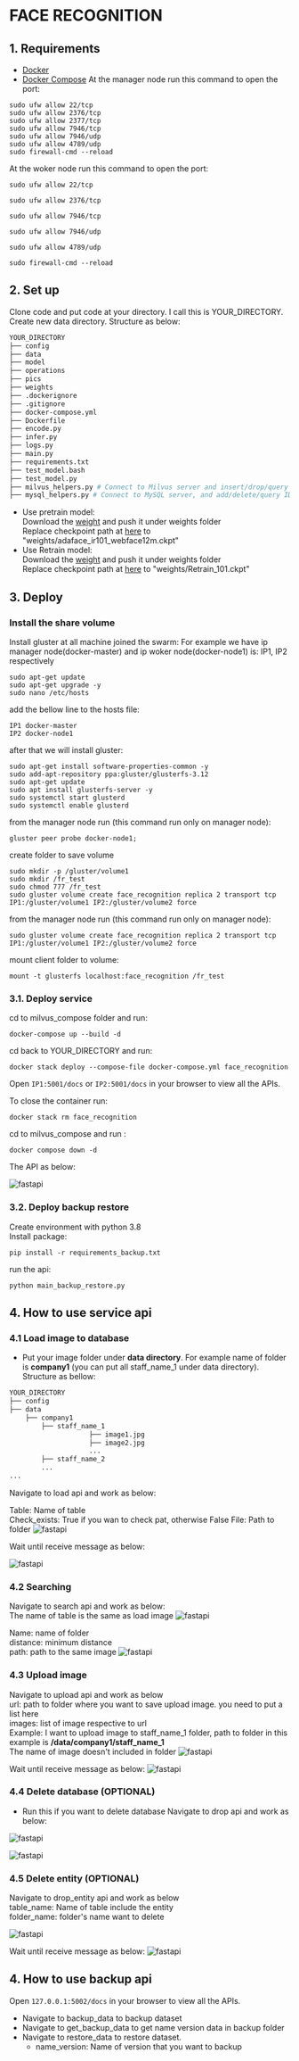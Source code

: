 # FACE RECOGNITION

## 1. Requirements
- [Docker](https://docs.docker.com/engine/install/)
- [Docker Compose](https://docs.docker.com/compose/install/)
At the manager node run this command to open the port:
```
sudo ufw allow 22/tcp
sudo ufw allow 2376/tcp
sudo ufw allow 2377/tcp
sudo ufw allow 7946/tcp
sudo ufw allow 7946/udp
sudo ufw allow 4789/udp
sudo firewall-cmd --reload
```
At the woker node run this command to open the port:
```
sudo ufw allow 22/tcp

sudo ufw allow 2376/tcp

sudo ufw allow 7946/tcp

sudo ufw allow 7946/udp

sudo ufw allow 4789/udp

sudo firewall-cmd --reload
```

## 2. Set up
Clone code and put code at your directory. I call this is YOUR_DIRECTORY. Create new data directory. Structure as below:
```bash
YOUR_DIRECTORY
├── config
├── data
├── model
├── operations
├── pics
├── weights
├── .dockerignore
├── .gitignore
├── docker-compose.yml
├── Dockerfile
├── encode.py
├── infer.py
├── logs.py
├── main.py
├── requirements.txt
├── test_model.bash
├── test_model.py
├── milvus_helpers.py # Connect to Milvus server and insert/drop/query vectors in Milvus.
├── mysql_helpers.py # Connect to MySQL server, and add/delete/query IDs and object information.
```

- Use pretrain model:   
Download the [weight](https://drive.google.com/file/d/1ZUA02NPt_nElbFlsTpJofCTxgE1gdYhP/view?usp=sharing) and push it under weights folder  
Replace checkpoint path at [here](https://github.com/Lill98/face_recognition/blob/de10d6e72fd769b7972750405c22dd0047ea38d8/main.py#L41) to "weights/adaface_ir101_webface12m.ckpt"
- Use Retrain model:  
Download the [weight](https://drive.google.com/file/d/1BDBwt-ZNydUavfnFfNO9HQEXR6SC1kLP/view?usp=sharing) and push it under weights folder  
Replace checkpoint path at [here](https://github.com/Lill98/face_recognition/blob/de10d6e72fd769b7972750405c22dd0047ea38d8/main.py#L41) to "weights/Retrain_101.ckpt"


## 3. Deploy
### Install the share volume
Install gluster at all machine joined the swarm: 
For example we have ip manager node(docker-master) and ip woker node(docker-node1) is: IP1, IP2 respectively 
```
sudo apt-get update
sudo apt-get upgrade -y
sudo nano /etc/hosts
```
add the bellow line to the hosts file:  
```
IP1 docker-master
IP2 docker-node1
```
after that we will install gluster:
```
sudo apt-get install software-properties-common -y
sudo add-apt-repository ppa:gluster/glusterfs-3.12
sudo apt-get update
sudo apt install glusterfs-server -y
sudo systemctl start glusterd
sudo systemctl enable glusterd
```
from the manager node run (this command run only on manager node):
```
gluster peer probe docker-node1;

```
create folder to save volume
```
sudo mkdir -p /gluster/volume1
sudo mkdir /fr_test
sudo chmod 777 /fr_test
sudo gluster volume create face_recognition replica 2 transport tcp IP1:/gluster/volume1 IP2:/gluster/volume2 force

```
from the manager node run (this command run only on manager node):
```
sudo gluster volume create face_recognition replica 2 transport tcp IP1:/gluster/volume1 IP2:/gluster/volume2 force
```

mount client folder to volume:
```
mount -t glusterfs localhost:face_recognition /fr_test
```

 

### 3.1. Deploy service


cd to milvus_compose folder and run:
```
docker-compose up --build -d
```
cd back to YOUR_DIRECTORY and run:
```
docker stack deploy --compose-file docker-compose.yml face_recognition
```
Open `IP1:5001/docs` or `IP2:5001/docs` in your browser to view all the APIs.

To close the container run:
```
docker stack rm face_recognition

```

cd to milvus_compose and run :
```
docker compose down -d
```
The API as below:

![fastapi](pics/api.png)

### 3.2. Deploy backup restore
Create environment with python 3.8  
Install package:  
```
pip install -r requirements_backup.txt
```
run the api:
```
python main_backup_restore.py
```

## 4. How to use service api

### 4.1 Load image to database 
- Put your image folder under **data directory**. For example name of folder is **company1** (you can put all staff_name_1 under data directory). Structure as bellow:

```bash
YOUR_DIRECTORY
├── config
├── data
    ├── company1
        ├── staff_name_1
                    ├── image1.jpg
                    ├── image2.jpg
                    ...
        ├── staff_name_2
        ...
...
```
Navigate to load api and work as below:
<!-- 
![fastapi](pics/API4.png)
Path to image folder in this example is **/data/company1** -->
Table: Name of table  
Check_exists: True if you wan to check pat, otherwise False
File: Path to folder 
![fastapi](pics/api5.png)

Wait until receive message as below:

![fastapi](pics/API6.png)

### 4.2 Searching
Navigate to search api and work as below:  
The name of table is the same as load image 
![fastapi](pics/API7.png)

Name: name of folder  
distance: minimum distance  
path: path to the same image
![fastapi](pics/API8.png)

### 4.3 Upload image
Navigate to upload api and work as below      
url: path to folder where you want to save upload image. you need to put a list here  
images: list of image respective to url  
Example: I want to upload image to staff_name_1 folder, path to folder in this example is **/data/company1/staff_name_1**  
The name of image doesn't included in folder
![fastapi](pics/API10.png)

Wait until receive message as below:
![fastapi](pics/API12.png)

### 4.4 Delete database (OPTIONAL)
- Run this if you want to delete database
Navigate to drop api and work as below:

![fastapi](pics/API2.png)

![fastapi](pics/API3.png)

### 4.5 Delete entity (OPTIONAL)
Navigate to drop_entity api and work as below  
table_name: Name of table include the entity   
folder_name: folder's name want to delete

![fastapi](pics/API11.png)

Wait until receive message as below:
![fastapi](pics/API13.png)

## 4. How to use backup api
Open `127.0.0.1:5002/docs` in your browser to view all the APIs.

- Navigate to backup_data to backup dataset
- Navigate to get_backup_data to get name version data in backup folder
- Navigate to restore_data to restore dataset.
  + name_version: Name of version that you want to backup  